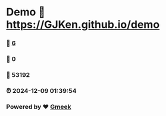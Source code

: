 # Demo :link: https://GJKen.github.io/demo 
### :page_facing_up: [6](https://GJKen.github.io/demo/tag.html) 
### :speech_balloon: 0 
### :hibiscus: 53192 
### :alarm_clock: 2024-12-09 01:39:54 
### Powered by :heart: [Gmeek](https://github.com/Meekdai/Gmeek)
